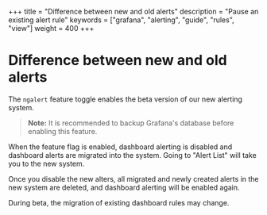 +++
title = "Difference between new and old alerts"
description = "Pause an existing alert rule"
keywords = ["grafana", "alerting", "guide", "rules", "view"]
weight = 400
+++

# Difference between new and old alerts

The `ngalert` feature toggle enables the beta version of our new alerting system. 

>**Note:** It is recommended to backup Grafana's database before enabling this feature.

When the feature flag is enabled, dashboard alerting is disabled and dashboard alerts are migrated into the system. Going to "Alert List" will take you to the new system.

Once you disable the new alters, all migrated and newly created alerts in the new system are deleted, and dashboard alerting will be enabled again.

During beta, the migration of existing dashboard rules may change.